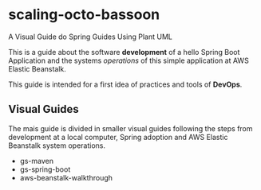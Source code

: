 # scaling-octo-bassoon
A Visual Guide do Spring Guides Using Plant UML


This is a guide about the software **development** of a hello Spring Boot Application and the systems *operations* of this simple application at AWS Elastic Beanstalk.

This guide is intended for a first idea of practices and tools of **DevOps**.

## Visual Guides

The mais guide is divided in smaller visual guides following the steps from development at a local computer, Spring adoption and AWS Elastic Beanstalk system operations.

- gs-maven
- gs-spring-boot
- aws-beanstalk-walkthrough
